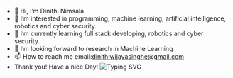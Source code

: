- 👋 Hi, I’m Dinithi Nimsala
- 👀 I’m interested in programming, machine learning, artificial intelligence, robotics and cyber security.
- 🌱 I’m currently learning full stack developing, robotics and cyber security.
- 💞️ I’m looking forward to research in Machine Learning
- 📫 How to reach me email:dinithiwijayasinghe@gmail.com
- Thank you! Have a nice Day!
![Typing SVG](https://readme-typing-svg.herokuapp.com/?lines=Tech+Ethusiast!)
